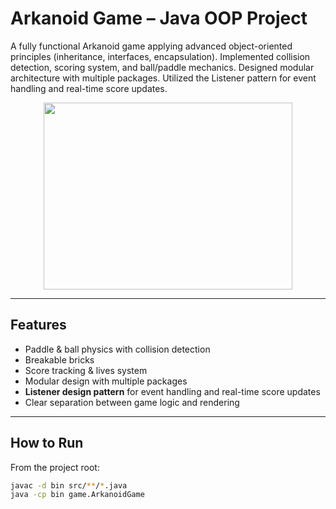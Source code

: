 #  Arkanoid Game – Java OOP Project

A fully functional Arkanoid game applying advanced object-oriented principles (inheritance, interfaces, encapsulation).
 Implemented collision detection, scoring system, and ball/paddle mechanics.
 Designed modular architecture with multiple packages.
 Utilized the Listener pattern for event handling and real-time score updates.
<p align="center">
  <img src="https://github.com/user-attachments/assets/c7015735-b796-44c9-8f01-d436ff930725" width="398" height="299">
</p>



---

##  Features
- Paddle & ball physics with collision detection
- Breakable bricks
- Score tracking & lives system
- Modular design with multiple packages
- **Listener design pattern** for event handling and real-time score updates
- Clear separation between game logic and rendering

---

##  How to Run
From the project root:
```bash
javac -d bin src/**/*.java
java -cp bin game.ArkanoidGame






